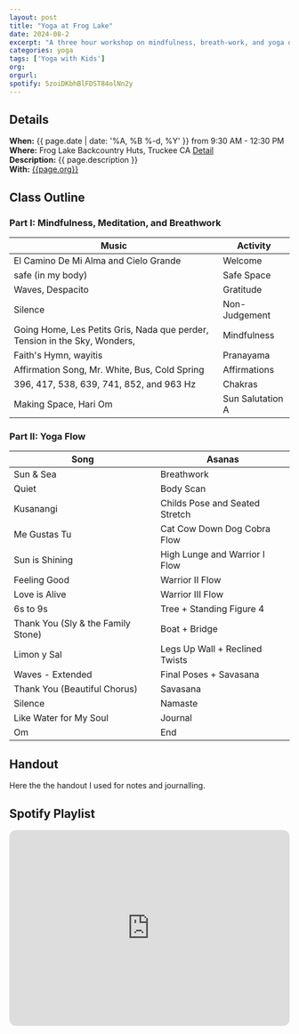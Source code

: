```yaml
---
layout: post
title: "Yoga at Frog Lake"
date: 2024-08-2
excerpt: "A three hour workshop on mindfulness, breath-work, and yoga designed for _La Fuerza Latina_."
categories: yoga
tags: ['Yoga with Kids']
org:  
orgurl:  
spotify: 5zoiDKbhBlFDST84olNn2y
---
```


## Details

**When:** {{ page.date | date: '%A, %B %-d, %Y' }} from 9:30 AM  - 12:30 PM  
**Where:** Frog Lake Backcountry Huts, Truckee CA [Detail](https://www.truckeedonnerlandtrust.org/frog-lake-huts)      
**Description:** {{ page.description }}          
**With:** [{{page.org}}]({{page.orgurl}})


## Class Outline


### Part I: Mindfulness, Meditation, and Breathwork

Music | Activity   
---- | ----
El Camino De Mi Alma and Cielo Grande | Welcome
safe (in my body) | Safe Space
Waves, Despacito | Gratitude 
Silence | Non-Judgement
Going Home, Les Petits Gris, Nada que perder, Tension in the Sky, Wonders, | Mindfulness
Faith's Hymn, wayitis | Pranayama
Affirmation Song, Mr. White, Bus, Cold Spring | Affirmations
396, 417, 538, 639, 741, 852, and 963 Hz | Chakras
Making Space, Hari Om | Sun Salutation A

### Part II: Yoga Flow

Song | Asanas   
---- | ----
Sun & Sea | Breathwork
Quiet  | Body Scan
Kusanangi | Childs Pose and Seated Stretch 
Me Gustas Tu | Cat Cow Down Dog Cobra Flow
Sun is Shining |  High Lunge and Warrior I Flow
Feeling Good |  Warrior II Flow
Love is Alive | Warrior III Flow
6s to 9s | Tree + Standing Figure 4
Thank You (Sly & the Family Stone) | Boat + Bridge
Limon y Sal | Legs Up Wall + Reclined Twists
Waves - Extended | Final Poses + Savasana
Thank You (Beautiful Chorus) | Savasana
Silence | Namaste
Like Water for My Soul | Journal
Om | End

## Handout

Here the the handout I used for notes and journalling. 

<object data="../assets/pdfs/lafuerzalatinayoga.pdf" width="1000" height="1000" type='application/pdf'></object>


## Spotify Playlist

<iframe style="border-radius:12px" src="https://open.spotify.com/embed/playlist/{{ page.spotify }}?utm_source=generator" width="100%" height="352" frameBorder="0" allowfullscreen="" allow="autoplay; clipboard-write; encrypted-media; fullscreen; picture-in-picture" loading="lazy"></iframe>  


